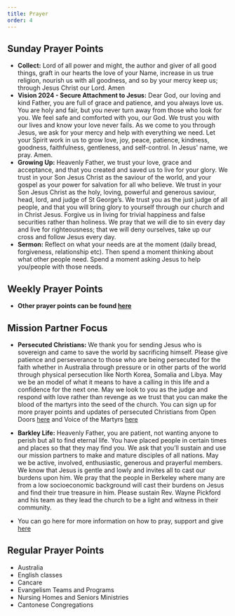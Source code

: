 ```yaml
---
title: Prayer
order: 4
---
```


## Sunday Prayer Points


- **Collect:**  Lord of all power and might, the author and giver of all good things, graft in our hearts the love of your Name, increase in us true religion, nourish us with all goodness, and so by your mercy keep us; through Jesus Christ our Lord. Amen
- **Vision 2024 - Secure Attachment to Jesus:** Dear God, our loving and kind Father, you are full of grace and patience, and you always love us. You are holy and fair, but you never turn away from those who look for you. We feel safe and comforted with you, our God. We trust you with our lives and know your love never fails. As we come to you through Jesus, we ask for your mercy and help with everything we need. Let your Spirit work in us to grow love, joy, peace, patience, kindness, goodness, faithfulness, gentleness, and self-control. In Jesus' name, we pray. Amen.
- **Growing Up:** Heavenly Father, we trust your love, grace and acceptance, and that you created and saved us to live for your glory. We trust in your Son Jesus Christ as the saviour of the world, and your gospel as your power for salvation for all who believe. We trust in your Son Jesus Christ as the holy, loving, powerful and generous saviour, head, lord, and judge of St George’s. We trust you as the just judge of all people, and that you will bring glory to yourself through our church and in Christ Jesus. Forgive us in living for trivial happiness and false securities rather than holiness. We pray that we will die to sin every day and live for righteousness; that we will deny ourselves, take up our cross and follow Jesus every day. 
- **Sermon:** Reflect on what your needs are at the moment (daily bread, forgiveness, relationship etc). Then spend a moment thinking about what other people need. Spend a moment asking Jesus to help you/people with those needs.

## Weekly Prayer Points
- **Other prayer points can be found [here](https://stgeorgeshurstville.org.au/prayer)** 


## Mission Partner Focus

- **Persecuted Christians:** We thank you for sending Jesus who is sovereign and came to save the world by sacrificing himself. Please give patience and perseverance to those who are being persecuted for the faith whether in Australia through pressure or in other parts of the world through physical persecution like North Korea, Somalia and Libya. May we be an model of what it means to have a calling in this life and a confidence for the next one. May we look to you as the judge and respond with love rather than revenge as we trust that you can make the blood of the martyrs into the seed of the church. You can sign up for more prayer points and updates of persecuted Christians from Open Doors [here](https://www.opendoors.org.au/get-involved/prayer/) and Voice of the Martyrs [here](https://vom.com.au/pray/)
- **Barkley Life:** Heavenly Father, you are patient, not wanting anyone to perish but all to find eternal life. You have placed people in certain times and places so that they may find you. We ask that you’ll sustain and use our mission partners to make and mature disciples of all nations. May we be active, involved, enthusiastic, generous and prayerful members. We know that Jesus is gentle and lowly and invites all to cast our burdens upon him. We pray that the people in Berkeley where many are from a low socioeconomic background will cast their burdens on Jesus and find their true treasure in him. Please sustain Rev. Wayne Pickford and his team as they lead the church to be a light and witness in their community.  

- You can go here for more information on how to pray, support and give [here](https://stgeorgeshurstville.org.au/mission-partners)


## Regular Prayer Points
- Australia
- English classes
- Cancare
- Evangelism Teams and Programs
- Nursing Homes and Seniors Ministries
- Cantonese Congregations



